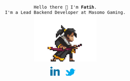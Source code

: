 <p align="center">
  <br>
  <samp>
    Hello there 👋 I'm <b>Fatih</b>.
    <br>I'm a Lead Backend Developer at Masomo Gaming.<br>
</samp>
  <img src="https://raw.githubusercontent.com/fatihkahveci/fatihkahveci/main/zero.gif" width="200"/>
</p>
<p align="center">
   <a rel="nofollow noopener noreferrer" target="_blank" href="https://www.linkedin.com/in/fatihkahveci/">
  <img src="https://raw.githubusercontent.com/fatihkahveci/fatihkahveci/main/linkedin.png" width="30px" alt="LinkedIn"></a>
  &nbsp; 
  &nbsp;
  <a rel="nofollow noopener noreferrer" target="_blank" href="https://twitter.com/fatih_kahveci">
  <img src="https://raw.githubusercontent.com/fatihkahveci/fatihkahveci/main/twitter.png" width="30px" alt="Twitter"></a>
  &nbsp; 
  &nbsp;
</p>